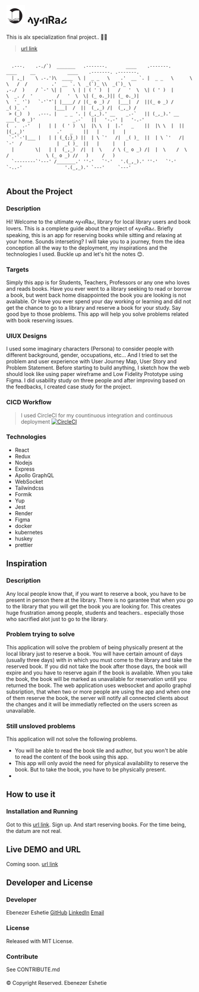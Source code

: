 # <img src="https://raw.githubusercontent.com/EbenGitHub/Lib-Resrv-Proj/main/client/src/assets/lib.webp" data-canonical-src="https://gyazo.com/eb5c5741b6a9a16c692170a41a49c858.png" width="50" height="50" /> ላyብRaሪ 
This is alx specialization final project.. 🥳🥳
> [url link](https://library-31bw.onrender.com/)
```

  .---.    .-./`)  _______   .-------.       ____    .-------.       ____     __            ____    .-------. .-------.  
  | ,_|    \ .-.')\  ____  \ |  _ _   \    .'  __ `. |  _ _   \      \   \   /  /         .'  __ `. \  _(`)_ \\  _(`)_ \ 
,-./  )    / `-' \| |    \ | | ( ' )  |   /   '  \  \| ( ' )  |       \  _. /  '         /   '  \  \| (_ o._)|| (_ o._)| 
\  '_ '`)   `-'`"`| |____/ / |(_ o _) /   |___|  /  ||(_ o _) /        _( )_ .'          |___|  /  ||  (_,_) /|  (_,_) / 
 > (_)  )   .---. |   _ _ '. | (_,_).' __    _.-`   || (_,_).' __  ___(_ o _)'              _.-`   ||   '-.-' |   '-.-'  
(  .  .-'   |   | |  ( ' )  \|  |\ \  |  |.'   _    ||  |\ \  |  ||   |(_,_)'            .'   _    ||   |     |   |      
 `-'`-'|___ |   | | (_{;}_) ||  | \ `'   /|  _( )_  ||  | \ `'   /|   `-'  /             |  _( )_  ||   |     |   |      
  |        \|   | |  (_,_)  /|  |  \    / \ (_ o _) /|  |  \    /  \      /              \ (_ o _) //   )     /   )      
  `--------`'---' /_______.' ''-'   `'-'   '.(_,_).' ''-'   `'-'    `-..-'                '.(_,_).' `---'     `---'      
                                                                                                                         

```

## About the Project
### Description
Hi! Welcome to the ultimate ላyብRaሪ, library for local library users and book lovers. This is a complete guide about the project of ላyብRaሪ. Briefly speaking, this is an app for reserving books while sitting and relaxing at your home. Sounds interseting? I will take you to a journey, from the idea conception all the way to the deployment, my inspirations and the technologies I used. Buckle up and let's hit the notes 😊.
### Targets
Simply this app is for Students, Teachers, Professors or any one who loves and reads books. Have you ever went to a library seeking to read or borrow a  book, but went back home disappointed the book you are looking is not available. Or Have you ever spend your day working or learning and did not get the chance to go to a library and reserve a book for your study. Say good bye to those problems. This app will help you solve problems related with book reserving issues.
### UIUX Designs
I used some imaginary characters (Persona) to consider people with different background, gender, occupations, etc...
And I tried to set the problem and user experience with User Journey Map, User Story and Problem Statement.
Before starting to build anything, I sketch how the web should look like using paper wireframe and Low Fidelity Prototype using Figma.
I did usability study on three people and after improving based on the feedbacks, I created case study for the project.
### CICD Workflow
> I used CircleCI for my countinuous integration and continuous deployment
[![CircleCI](https://dl.circleci.com/status-badge/img/gh/Eenrics/Udacity-ML-app/tree/main.svg?style=svg)](https://dl.circleci.com/status-badge/redirect/gh/Eenrics/Udacity-ML-app/tree/main)
### Technologies
* React
* Redux
* Nodejs
* Express
* Apollo GraphQL
* WebSocket
* Tailwindcss
* Formik
* Yup
* Jest
* Render
* Figma
* docker
* kubernetes
* huskey
* prettier

####

## Inspiration
### Description
Any local people know that, if you want to reserve a book, you have to be present in person there at the library. There is no garantee that when you go to the library that you will get the book you are looking for. This creates huge frustration among people, students and teachers.. especially those who sacrified alot just to go to the library.
### Problem trying to solve
This application will solve the problem of being physically present at the local library just to reserve a book. You will have certain amount of days (usually three days) with in which you must come to the library and take the reserved book. If you did not take the book after those days, the book will expire and you have to reserve again if the book is available. When you take the book, the book will be marked as unavailable for reservation untill you returned the book. The web application uses websocket and apollo graphql subsription, that when two or more people are using the app and when one of them reserve the book, the server will notify all connected clients about the changes and it will be immediatly reflected on the users screen as unavailable.
### Still unsloved problems
This application will not solve the following problems.
* You will be able to read the book tile and author, but you won't be able to read the content of the book using this app.
* This app will only avoid the need for physical availability to reserve the book. But to take the book, you have to be physically present.
* 
####

## How to use it
### Installation and Running
Got to this [url link](https://library-31bw.onrender.com/). Sign up. And start reserving books. For the time being, the datum are not real.
####

## Live DEMO and URL
Coming soon. [url link](https://library-31bw.onrender.com/)
####

## Developer and License
### Developer
Ebenezer Eshetie [GitHub](https://github.com/EbenGitHub) [LinkedIn](https://www.linkedin.com/in/abenezereshetie/) [Email](mailto:abenezergooo@gmail.com)
### License
Released with MIT License.
### Contribute
See CONTRIBUTE.md
####
© Copyright Reserved. Ebenezer Eshetie
